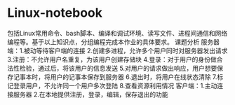 # Linux-notebook
包括Linux常用命令、bash脚本、编译和调试环境、读写文件、进程间通信和网络编程等。基于以上知识点，分组编程完成本作业的具体要求。
课题分析
服务器端：1.被动等待客户端的连接
          2.创建多进程，允许多个用户同时对服务器发出请求
		   3.注册：不允许用户名重复，为该用户创建存储块
		      4.登录：对于用户的身份做合法性检验，通过后，将该用户的信息发送 
5.对用户的请求做出响应，用户想要保存记事本时，将用户的记事本保存到服务器
6.退出时，将用户在线状态清除
		  7.标记登录用户，不允许同一个用户多次登陆
         8.查看资源利用情况
客户端：1.主动连接服务器
        2.在本地提供注册，登录，编辑，保存退出的功能
